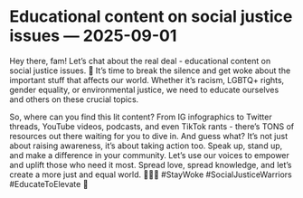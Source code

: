 # Educational content on social justice issues — 2025-09-01

Hey there, fam! Let’s chat about the real deal - educational content on social justice issues. 🌟 It’s time to break the silence and get woke about the important stuff that affects our world. Whether it’s racism, LGBTQ+ rights, gender equality, or environmental justice, we need to educate ourselves and others on these crucial topics.

So, where can you find this lit content? From IG infographics to Twitter threads, YouTube videos, podcasts, and even TikTok rants - there’s TONS of resources out there waiting for you to dive in. And guess what? It’s not just about raising awareness, it’s about taking action too. Speak up, stand up, and make a difference in your community. Let’s use our voices to empower and uplift those who need it most. Spread love, spread knowledge, and let’s create a more just and equal world. 💪🏼✨ #StayWoke #SocialJusticeWarriors #EducateToElevate 💬